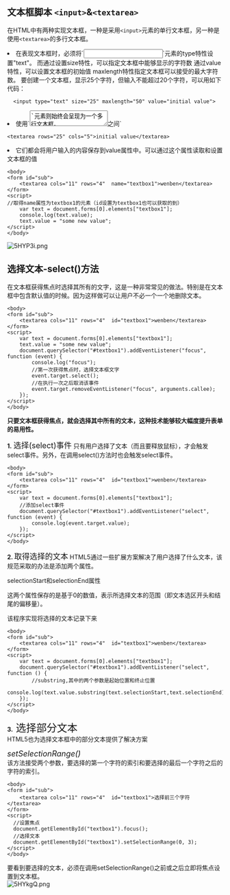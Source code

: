 ## 文本框脚本  `<input>`&`<textarea>`
在HTML中有两种实现文本框，一种是采用`<input>`元素的单行文本框，另一种是使用`<textarea>`的多行文本框。  
<li>
在表现文本框时，必须将`<input>`元素的type特性设置"text"。  
而通过设置size特性，可以指定文本框中能够显示的字符数  
通过value特性，可以设置文本框的初始值  
maxlength特性指定文本框可以接受的最大字符数。  
要创建一个文本框，显示25个字符，但输入不能超过20个字符，可以用如下代码：  

      <input type="text" size="25" maxlength="50" value="initial value">
<li>
使用`<textarea>`元素则始终会呈现为一个多行文本框。
rows:文本框的字符行数  
cols:文本框的字符列数  
`<textarea>的初始值必须要放在<textarea>和</textarea>之间`  

    <textarea rows="25" cols="5">initial value</textarea>
<li>它们都会将用户输入的内容保存到value属性中。可以通过这个属性读取和设置文本框的值  

    <body>
    <form id="sub">
        <textarea cols="11" rows="4"  name="textbox1">wenben</textarea>
    </form>
    <script>
    //取得name属性为textbox1的元素（id设置为textbox1也可以获取的到）
        var text = document.forms[0].elements["textbox1"];
        console.log(text.value);
        text.value = "some new value";
    </script>
    </body>
![5HYP3i.png](https://s1.ax2x.com/2018/09/21/5HYP3i.png)  
## 选择文本-select()方法
在文本框获得焦点时选择其所有的文字，这是一种非常常见的做法。特别是在文本框中包含默认值的时候。因为这样做可以让用户不必一个一个地删除文本。  

    <body>
    <form id="sub">
        <textarea cols="11" rows="4"  id="textbox1">wenben</textarea>
    </form>
    <script>
        var text = document.forms[0].elements["textbox1"];
        text.value = "some new value";
        document.querySelector("#textbox1").addEventListener("focus", function (event) {
            console.log("focus");
            //第一次获得焦点时，选择文本框文字
            event.target.select();
            //在执行一次之后取消该事件
            event.target.removeEventListener("focus", arguments.callee);
        });
    </script>
    </body>

**只要文本框获得焦点，就会选择其中所有的文本，这种技术能够较大幅度提升表单的易用性。**

<strong>1.</strong> <font size="4">选择(select)事件</font>
只有用户选择了文本（而且要释放鼠标），才会触发select事件。另外，在调用select()方法时也会触发select事件。  

    <body>
    <form id="sub">
        <textarea cols="11" rows="4"  id="textbox1">wenben</textarea>
    </form>
    <script>
        var text = document.forms[0].elements["textbox1"];
        //添加select事件
        document.querySelector("#textbox1").addEventListener("select", function (event) {
            console.log(event.target.value);
        });
    </script>
    </body>  
<strong>2. </strong><font size="4">取得选择的文本</font>
HTML5通过一些扩展方案解决了用户选择了什么文本，该规范采取的办法是添加两个属性。  

selectionStart和selectionEnd属性

这两个属性保存的是基于0的数值，表示所选择文本的范围（即文本选区开头和结尾的偏移量）。   

该程序实现将选择的文本记录下来

    <body>
    <form id="sub">
        <textarea cols="11" rows="4"  id="textbox1">wenben</textarea>
    </form>
    <script>
        var text = document.forms[0].elements["textbox1"];
        document.querySelector("#textbox1").addEventListener("select", function () {
            //substring,其中的两个参数是起始位置和终止位置
            console.log(text.value.substring(text.selectionStart,text.selectionEnd));
        });
    </script>
    </body>
<strong>3.</strong><font size="5">  选择部分文本</font>  
HTML5也为选择文本框中的部分文本提供了解决方案  

 <font size="4">*setSelectionRange()*</font>    
 该方法接受两个参数，要选择的第一个字符的索引和要选择的最后一个字符之后的字符的索引。  

    <body>
    <form id="sub">
        <textarea cols="11" rows="4"  id="textbox1">选择前三个字符</textarea>
    </form>
    <script>
      //设置焦点
      document.getElementById("textbox1").focus();
      //选择文本
      document.getElementById("textbox1").setSelectionRange(0, 3);
    </script>
    </body>
  要看到要选择的文本，必须在调用setSelectionRange()之前或之后立即将焦点设置到文本框。  
![5HYkgQ.png](https://s1.ax2x.com/2018/09/21/5HYkgQ.png)  
